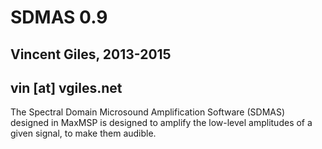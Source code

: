 # SDMAS 0.9
## Vincent Giles, 2013-2015
## vin [at] vgiles.net
The Spectral Domain Microsound Amplification Software (SDMAS) designed in MaxMSP is designed to amplify the low-level amplitudes
of a given signal, to make them audible.
